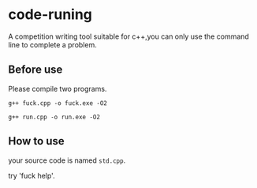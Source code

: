 # code-runing
A competition writing tool suitable for c++,you can only use the command line to complete a problem.

## Before use
Please compile two programs.

`g++ fuck.cpp -o fuck.exe -O2`

`g++ run.cpp -o run.exe -O2`

## How to use
your source code is named `std.cpp`.

try 'fuck help'.
